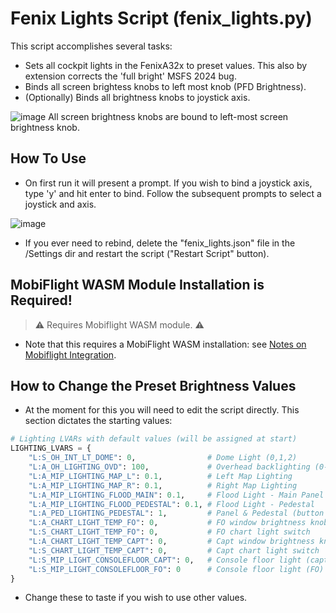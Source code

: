 # Fenix Lights Script (fenix_lights.py)

This script accomplishes several tasks:
- Sets all cockpit lights in the FenixA32x to preset values.  This also by extension corrects the 'full bright' MSFS 2024 bug.
- Binds all screen brightess knobs to left most knob (PFD Brightness).
- (Optionally) Binds all brightness knobs to joystick axis.

![image](https://github.com/user-attachments/assets/7cc9c920-e624-43b1-b5a3-56794bb2a8b4)
All screen brightness knobs are bound to left-most screen brightness knob.

## How To Use
- On first run it will present a prompt.  If you wish to bind a joystick axis, type 'y' and hit enter to bind.  Follow the subsequent prompts to select a joystick and axis.

![image](https://github.com/user-attachments/assets/0cae8eb6-c8f7-4d23-b5e1-217e059d4e73)

- If you ever need to rebind, delete the "fenix_lights.json" file in the /Settings dir and restart the script ("Restart Script" button).

## MobiFlight WASM Module Installation is Required!
> ⚠️ Requires Mobiflight WASM module.  ⚠️
- Note that this requires a MobiFlight WASM installation: see [Notes on Mobiflight Integration](../readme.md#notes-on-mobiflight-integration). 

## How to Change the Preset Brightness Values
- At the moment for this you will need to edit the script directly.  This section dictates the starting values:
``` python
# Lighting LVARs with default values (will be assigned at start)
LIGHTING_LVARS = {
    "L:S_OH_INT_LT_DOME": 0,                # Dome Light (0,1,2)
    "L:A_OH_LIGHTING_OVD": 100,             # Overhead backlighting (0-100)
    "L:A_MIP_LIGHTING_MAP_L": 0.1,          # Left Map Lighting
    "L:A_MIP_LIGHTING_MAP_R": 0.1,          # Right Map Lighting
    "L:A_MIP_LIGHTING_FLOOD_MAIN": 0.1,     # Flood Light - Main Panel
    "L:A_MIP_LIGHTING_FLOOD_PEDESTAL": 0.1, # Flood Light - Pedestal
    "L:A_PED_LIGHTING_PEDESTAL": 1,         # Panel & Pedestal (button backlight)
    "L:A_CHART_LIGHT_TEMP_FO": 0,           # FO window brightness knob
    "L:S_CHART_LIGHT_TEMP_FO": 0,           # FO chart light switch
    "L:A_CHART_LIGHT_TEMP_CAPT": 0,         # Capt window brightness knob
    "L:S_CHART_LIGHT_TEMP_CAPT": 0,         # Capt chart light switch
    "L:S_MIP_LIGHT_CONSOLEFLOOR_CAPT": 0,   # Console floor light (capt)
    "L:S_MIP_LIGHT_CONSOLEFLOOR_FO": 0      # Console floor light (FO)
}
```
- Change these to taste if you wish to use other values.
